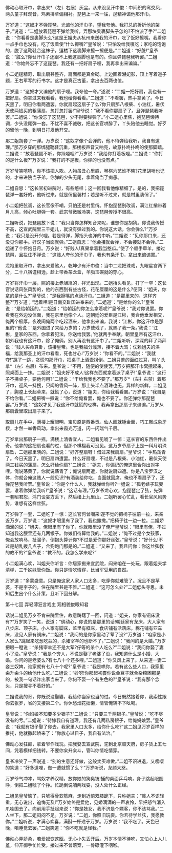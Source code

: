 <!-- { "loadSidebar": true } -->
佛动心取汗巾，拿出来*（左氵右展）灰尘。从来没见汗中俊：中间织的鸾交凤，两头童子拜观音，鸡素排草偏相衬。琵琶上一来一往，逞精神谝他那汗巾。

万岁道：“这奴才不弹琵琶，光谝他的汗巾子，望我夸他。我打总的折折他的架子。”说道：“二姐放着琵琶不弹给我听，弄那块臭裹脚头子怎的?不怕派了手?”二姐说：“你看看是裹脚头么?这是王姐夫从杭州来送我的汗巾，吃了饭好擦嘴。我看你一点手巾也没有，吃了饭着使“什么擦嘴?”皇爷说：“只怕没给我嗄吃；家吃的饱饱的，脱了这靴鞋合这袜子，逗楼下这裹脚来擦一擦便是。”二姐道：“好脏!”皇爷说：“脏么?你乜汗巾子还跟不上我这裹脚也是有的。你且弹琵琶我听罢。”二姐道：“你始终忘不了这琵琶。我还有一把好扇子哩，我再拿出来谝谝。”

小二姐逞精奇，取出扇甚整齐，扇面都是真金砌。上边画着湘妃影，顶上写着道子题，王右军写的行书字。这才是真正古董，拿出去百两也值。

万岁道：“这奴才又谝他的扇子哩。我夸他一夸。”遂说：“二姐一把好扇，我也有一把好扇。你拿过来我看看，我也给你看看。”二姐道：“不看罢，热手拿黄了。今日天黑了，明日你看两遭罢。你就扇起这扇子了么?你只扇那八根柴、小油红，暑伏天使两钱买的粗蒲扇，忽打忽打罢!”皇爷说：“我不看你那扇子了。且弹琵琶我听罢。”二姐说：“你没忘了这琵琶，少不得要弹弹了。”小二姐心里焦，抱琵琶懒待调，少头没尾弹一套。不忧不喜不诚敬，把这长官哄醉了，丫头陪他去睡觉。好歹的留他一晚，到明日打发他开交。

那二姐胡套了一弹。万岁说：“这奴才像个会弹的，他不待弹给我听，我自有道理。”那万岁穿的那绑腿靴鞋沉重，那楼板声音又响亮，故意扑咚扑咚的使那脚踏。二姐说：“放着琵琶不听，你跺嗄哩?”万岁说：“我给你打着板哩。”二姐说：“你打的是什么板?”万岁说：“我打的不是板，你弹的也没有点。”

万岁爷笑嘻嘻，你不该把人欺。人物虽丑心里趣，琴棋六艺谁不晓?花里胡哨也记的，才来进院当子弟。你弹的少头无尾，拿着俺当了痴愚。

二姐自思：“这长官初进院时，有些憨样；这一回我看他像精细了。是的，我把琵琶弹一套好的，他听过来，就是俏里装村；若是听不过来，就是村里装俏了。”

小二姐把弦调，这长官像不嘲，只怕还是村里俏。怀抱琵琶别改调，满江红捎带着月儿高，倾心吐胆弹一套。武宗爷微微冷笑，这琵琶传授不很高。

二姐听说，把琵琶放下说：“我只当你怎样知音来呢，谁想你是胡猜。你说我传授不高，这宣武院里三千姐儿，就没有弹过我的。你说这大话，你会弹么?”万岁说；“我只是没开兴哩。若是待弹，脚指头也弹的中听。”二姐说：“见你那口来，还没见你那手。好汉子当面就弹。”二姐自思：“他会接就会弹，不会接就不会弹。”二姐递了个怀抱日月。万岁说：“好贱人!真果拿着我当憨瓜。”使了个顺手牵羊，接过琵琶，且拦住不弹说：“这贱人夸他的汗巾子，我也有条汗巾，拿出来谝谝罢。”

龙袍里取汗巾，拿出来爱煞人，乾坤少有汗巾俊：当中二龙把珠戏，九曜星宫两下分，二十八宿谨相逊。趁上带香茶龙盒，羊脂玉碾就的穿心。

万岁将汗巾一层，照的楼上赤旭旭的，祥光出现。二姐抬头看见，打了一罕：这长官说话风张风势的，他的东西到有些古怪，花花厘厘的这是什么?便问：“姐夫，你拿的是什么?”皇爷说：“是我擦嘴的点浇汗巾。”二姐道：“是那里来的，这样齐整?”万岁道；“远着哩!是日南交趾国进奉来的。”二姐道’：“是给你的么?”皇爷说：“是给朝廷的。”二姐道：“给朝廷的你怎么拿着呢?”皇爷说：“我对你说罢。你看我在外边没体面，我在京里也像个人。这朝廷的爱臣是江彬，我合他垂发相交，俺两个极厚。夜晚间俺两个吃起酒来，他拿出来谝，我说：‘江彬，你这汗巾是那里的?’他说：‘是外国进了来给万岁的；万岁使残了，就赐了我一条。’我说：‘江彬，皇家的东西，你拿着犯法，你送给我罢。’他就两手奉献。朝里皇帝有这汗巾，朝外我也有这汗巾，除了俺俩，别人再没有这汗巾了。”二姐听听，深深的拜了两拜说：“贱人买命算卦，该接皇帝。也是我福分浅薄，接不着大驾；仗赖姐夫的洪福，给我那圣上的汗巾看看，死也甘心!”万岁说：“你看不的。”二姐说：“我就夺!”跳了一跳，贪慌勾那汗巾，把桌子上酒壶拐倒。二姐只羞的面红过耳，叫丫头拿*（左氵右展）布来。皇爷说：“不用，随便的使使罢。”万岁把那汗巾窝攒起来，照桌面上一抹。二姐说：“姐夫好不成人!这样东西就拿着派了桌子!”皇爷说：“这行子不拂桌子，要他何用?”二姐说：“干给我我也不要了。”那万岁*（左扌右禁）着那汗巾，迎风一抖搜，只闻的香风一阵，那上头半点酒珠也无，异样的新鲜。二姐见了，胸膛上长起草来，就慌了心，说道：“姐夫，你给我看看罢。”万岁说：“我自是不给你看。”二姐把嘴一撅说：“你不给俺看罢，俺也不要了。你还弹你那琵琶罢。”万岁说：“这奴才见了我这汗巾就慌的乜样，我再拿出那扇子来谝谝。”万岁从那扇囊里取出扇子来了。

取扇儿在手中，满楼上耀眼明，宝贝原是西番贡。仙人画就锤金面，巧工雕成象牙棂，才然一举香风动。拿出来霞光万道，闪一闪瑞气千层。

万岁拿出那扇子一摇，满楼上清香宜人。二姐看见唬了一惊：这长官的东西件件出奇。他拿的这把扇也看的过，但那个棋榴我可没见。这万岁爷扇子上是一科月明珠扇坠，二姐那里晓的。二姐说：“好齐整扇呀！借过来我扇扇。”皇爷说：“手热荡青了。今日天黑了，明日扇四遭罢。什么好扇哩，不过是八根柴、小油红，暑伏天使两三钱买的蒲扇，怎么好给你扇?”二姐说：“姐夫，你偏记的俺这里合你出对字哩。俺说荡黄了，你就说荡青了；俺说扇两遭，你就说扇四遭。你是八宝罗汉之体，你就合俺这贱人一般见识?有酒装给你吃，当面就回席。俺也不看扇子了，还弹琵琶我听罢。”皇爷说：“你是个什么人，我就弹给你听?--姐说：“孤老婊子玩耍罢，谁着你弹给我听!”皇爷说：“这话有理。”万岁爷龙心欢，抱琵琶定了弦，先弹一套昭君怨，鸿门设宴方丢下，然后绪上九里山。二姐听罢心忙乱，看长官风风势势，谁想有这样丝弦。

万岁弹了一套，二姐吃了一惊：这长官何曾嘲来!遂不觉的把椅子往前一拉，来亲近万岁。万岁说：“这奴才眼里有了我了，我也撒撒。”把椅子往一边一拉。二姐娇滴滴的说：“姐夫，俺眼里有了你了，你就眼里没了俺尸皇爷说：“眼里有俺，不过知道我这腰里还有几两银子。你娘们待算给我的。”二姐说；“俺不过是个女孩家，俺会放响马，扯溜子，倒抱头算计你?不过是爱你那好丝弦。”皇爷说：“好什么!不过是胡乱拨几点子，合狗跑门那是的。”二姐道：“又来了。我且问你：你这丝弦教的教不的?”皇爷说：“教不的，我怎么学来呢?”

小二姐满心欢，叫姐夫你听言：你居家搬来宣武院，闷来咱在一处玩，跟着姐夫学清弹，三千姊妹管你饭。你只是情吃情穿，比当军受用的自然。

万岁道：“多蒙盛意。只是俺这家人家人口太多，吃穿你就难管了。况且不是苹婆，不是李子的，住在院里甚是不雅。”二姐道：“这可怎么处?”二姐低头寻思。未知后生出个什么计策，且听下回分解。

第十七回  弄轻薄狂言戏主  观相貌俊眼知君

话说二姐见万岁不肯来院里住，故意踌躇了一回，问道：“姐夫，你家有铜床没有?”万岁笑了一笑，说道：“佛动心，你说的是那里的话!朝廷家有龙床，大人家有八步床、顶子床，小人家有脚床，监里有框床，食店铺有活落床，棉花铺有亚车床，没见人家有铜床。”二姐说：“我问的是你家里动了荤了没?”万岁道：“咱家是小人家么?跳起来吃葱吃蒜的，杀猪宰羊的也断不了。”二姐说：“我问的是大婚。”万岁把眼一瞪说：“杀猪宰羊还不是大荤?仔等的杀个人吃么?”二姐说：“我问你娶了妻小了没。”皇爷说：“我是个夯人，不说是娶了老婆了没，我知道什么是小婚、大婚。你问的是老婆么?有七八十个还多哩。”二姐道：“你又风上来了。从来道一妻二妾三奴婢，谁家就有七八十个呢?”皇爷说：“我是哄你。若有这么些人口，我家里籴升籴斗的给他什么吃。”二姐说：“妙呀!你那起初霎你说金豆子就合杂粮困那是的，被我一句话诈出家当来了。你何不娶一个有生色的?”皇爷说：“我有那个念头，只是搜寻不着好的。”

二姐说我的哥，你既说没娶婆，我给你当家也当的过。今日既然接着你，我索性跟你去张罗，省的又接第二个。你休愁烟花拙懒，情管俺转不下吆喝。

皇爷说：“你妈娘不知要多少银子?”二姐说：“只要三千两银子。”皇爷说：“吃不尽没有的亏。”二姐说：“待嫁我自有道理。我还有几两私房银子，给俺妈娘罢。”皇爷说：“我就有银子娶了你去，我家里人口太多，给你什么吃?”这二姐见万岁百样的推托，他就撒起娇来了：“你放心过日子，我自有法治。”

佛动心发狂颠，拿着爷作戏玩。把我娶去宣武院，驼到北京顺天府，房子赁上五七间，凭着模样把钱转。不要你籴升籴斗，管叫你情吃情穿。

皇爷冷笑了一声说道：“别的生意还好做，这般卖买难做。”二姐不识进退，又嘤嘤的笑道：“好多道哩，做一遭就惯了么？”万岁听说，龙颜大怒。

万岁爷气冲冲，骂奴才养汉精，放你娘的狗臭铳!捶的桌面乒乓响，身子跳起眼圆睁，倒把二姐唬了个挣。忙跪倒说咱两戏耍，没人处什么正经。

二姐见皇爷恼了，只唬得骨软筋麻，走到近前双膝跪下，只称姐夫：“贱人不识轻重，无心说出，追悔无及!”万岁始终是爱他，见娇滴滴的一声哀怜，早把怒气消入爪哇国去了。向前用手扯起来说：“你是妓女，我不济是个嫖客，你不该骂我。”二人坐下，那二姐闷闷不足。万岁说：“二姐，你照旧玩耍。你若待学丝弦，我愿教你。”二姐听说，才满心欢喜，满斟一杯递于万岁。万岁说：“我不吃了。天色已晚，咱睡觉去罢。”二姐笑道：“你不吃就是怪我。”

佛动心弄娇柔，若爱奴饮这瓯，无心小失丢开后。万岁本情不待吃，又怕心上人儿羞，伸开御手忙忙受。接过来不曾落案，一骨碌灌下咽喉。

